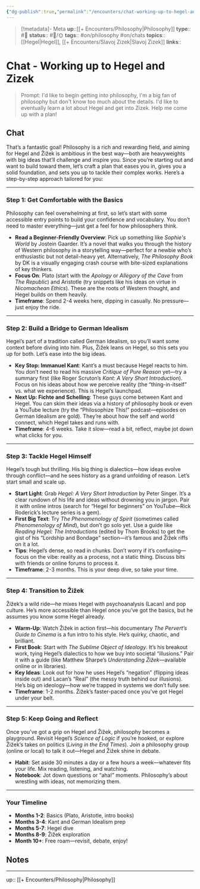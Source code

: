 ```yaml
---
{"dg-publish":true,"permalink":"/encounters/chat-working-up-to-hegel-and-zizek/","title":"Chat - Working up to Hegel and Zizek"}
---
```


> [!metadata]- Meta
> **up**::[[+ Encounters/Philosophy\|Philosophy]]
> **type**:: #📝 
> **status**:: #📝/🌞
> **tags**:: #on/philosophy #on/chats
> **topics**:: [[Hegel\|Hegel]], [[+ Encounters/Slavoj Zizek\|Slavoj Zizek]]
> **links**::


# Chat - Working up to Hegel and Zizek

> Prompt: I'd like to begin getting into philosophy, I'm a big fan of philosophy but don't know too much about the details. I'd like to eventually learn a lot about Hegel and get into Zizek. Help me come up with a plan!

## Chat

That’s a fantastic goal! Philosophy is a rich and rewarding field, and aiming for Hegel and Žižek is ambitious in the best way—both are heavyweights with big ideas that’ll challenge and inspire you. Since you’re starting out and want to build toward them, let’s craft a plan that eases you in, gives you a solid foundation, and sets you up to tackle their complex works. Here’s a step-by-step approach tailored for you:

---

### Step 1: Get Comfortable with the Basics
Philosophy can feel overwhelming at first, so let’s start with some accessible entry points to build your confidence and vocabulary. You don’t need to master everything—just get a feel for how philosophers think.

- **Read a Beginner-Friendly Overview**: Pick up something like *Sophie's World* by Jostein Gaarder. It’s a novel that walks you through the history of Western philosophy in a storytelling way—perfect for a newbie who’s enthusiastic but not detail-heavy yet. Alternatively, *The Philosophy Book* by DK is a visually engaging crash course with bite-sized explanations of key thinkers.
- **Focus On**: Plato (start with the *Apology* or *Allegory of the Cave* from *The Republic*) and Aristotle (try snippets like his ideas on virtue in *Nicomachean Ethics*). These are the roots of Western thought, and Hegel builds on them heavily.
- **Timeframe**: Spend 2-4 weeks here, dipping in casually. No pressure—just enjoy the ride.

---

### Step 2: Build a Bridge to German Idealism
Hegel’s part of a tradition called German Idealism, so you’ll want some context before diving into him. Plus, Žižek leans on Hegel, so this sets you up for both. Let’s ease into the big ideas.

- **Key Stop: Immanuel Kant**: Kant’s a must because Hegel reacts to him. You don’t need to read his massive *Critique of Pure Reason* yet—try a summary first (like Roger Scruton’s *Kant: A Very Short Introduction*). Focus on his ideas about how we perceive reality (the “thing-in-itself” vs. what we experience). This is Hegel’s launchpad.
- **Next Up: Fichte and Schelling**: These guys come between Kant and Hegel. You can skim their ideas via a history of philosophy book or even a YouTube lecture (try the “Philosophize This!” podcast—episodes on German Idealism are gold). They’re about how the self and world connect, which Hegel takes and runs with.
- **Timeframe**: 4-6 weeks. Take it slow—read a bit, reflect, maybe jot down what clicks for you.

---

### Step 3: Tackle Hegel Himself
Hegel’s tough but thrilling. His big thing is dialectics—how ideas evolve through conflict—and he sees history as a grand unfolding of reason. Let’s start small and scale up.

- **Start Light**: Grab *Hegel: A Very Short Introduction* by Peter Singer. It’s a clear rundown of his life and ideas without drowning you in jargon. Pair it with online intros (search for “Hegel for beginners” on YouTube—Rick Roderick’s lecture series is a gem).
- **First Big Text**: Try *The Phenomenology of Spirit* (sometimes called *Phenomenology of Mind*), but don’t go solo yet. Use a guide like *Reading Hegel: The Introductions* (edited by Thom Brooks) to get the gist of his “Lordship and Bondage” section—it’s famous and Žižek riffs on it a lot.
- **Tips**: Hegel’s dense, so read in chunks. Don’t worry if it’s confusing—focus on the vibe: reality as a process, not a static thing. Discuss bits with friends or online forums to process it.
- **Timeframe**: 2-3 months. This is your deep dive, so take your time.

---

### Step 4: Transition to Žižek
Žižek’s a wild ride—he mixes Hegel with psychoanalysis (Lacan) and pop culture. He’s more accessible than Hegel once you’ve got the basics, but he assumes you know some Hegel already.

- **Warm-Up**: Watch Žižek in action first—his documentary *The Pervert’s Guide to Cinema* is a fun intro to his style. He’s quirky, chaotic, and brilliant.
- **First Book**: Start with *The Sublime Object of Ideology*. It’s his breakout work, tying Hegel’s dialectics to how we buy into societal “illusions.” Pair it with a guide (like Matthew Sharpe’s *Understanding Žižek*—available online or in libraries).
- **Key Ideas**: Look out for how he uses Hegel’s “negation” (flipping ideas inside out) and Lacan’s “Real” (the messy truth behind our illusions). He’s big on ideology—how we’re trapped in systems we don’t fully see.
- **Timeframe**: 1-2 months. Žižek’s faster-paced once you’ve got Hegel under your belt.

---

### Step 5: Keep Going and Reflect
Once you’ve got a grip on Hegel and Žižek, philosophy becomes a playground. Revisit Hegel’s *Science of Logic* if you’re hooked, or explore Žižek’s takes on politics (*Living in the End Times*). Join a philosophy group (online or local) to talk it out—Hegel and Žižek shine in debate.

- **Habit**: Set aside 30 minutes a day or a few hours a week—whatever fits your life. Mix reading, listening, and watching.
- **Notebook**: Jot down questions or “aha!” moments. Philosophy’s about wrestling with ideas, not memorizing them.

---

### Your Timeline
- **Months 1-2**: Basics (Plato, Aristotle, intro books)
- **Months 3-4**: Kant and German Idealism prep
- **Months 5-7**: Hegel dive
- **Months 8-9**: Žižek exploration
- **Month 10+**: Free roam—revisit, debate, enjoy!

## Notes

---
up:: [[+ Encounters/Philosophy\|Philosophy]]

